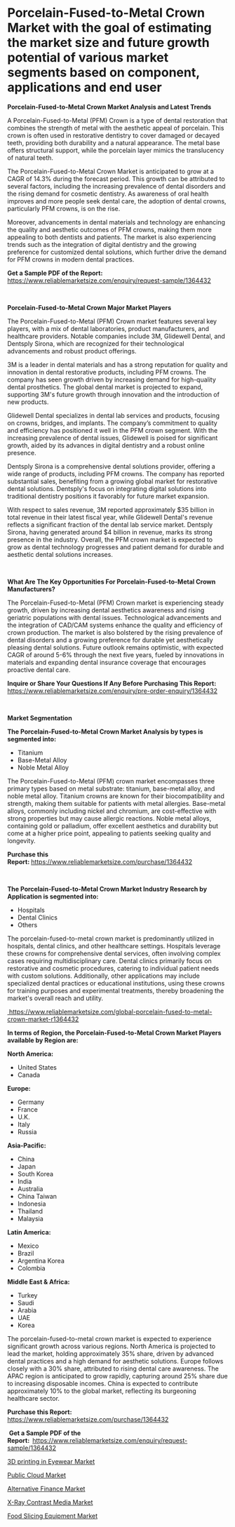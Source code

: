 <p><h1>Porcelain-Fused-to-Metal Crown Market with the goal of estimating the market size and future growth potential of various market segments based on component, applications and end user</h1></p><p><strong>Porcelain-Fused-to-Metal Crown Market Analysis and Latest Trends</strong></p>
<p><p>A Porcelain-Fused-to-Metal (PFM) Crown is a type of dental restoration that combines the strength of metal with the aesthetic appeal of porcelain. This crown is often used in restorative dentistry to cover damaged or decayed teeth, providing both durability and a natural appearance. The metal base offers structural support, while the porcelain layer mimics the translucency of natural teeth.</p><p>The Porcelain-Fused-to-Metal Crown Market is anticipated to grow at a CAGR of 14.3% during the forecast period. This growth can be attributed to several factors, including the increasing prevalence of dental disorders and the rising demand for cosmetic dentistry. As awareness of oral health improves and more people seek dental care, the adoption of dental crowns, particularly PFM crowns, is on the rise.</p><p>Moreover, advancements in dental materials and technology are enhancing the quality and aesthetic outcomes of PFM crowns, making them more appealing to both dentists and patients. The market is also experiencing trends such as the integration of digital dentistry and the growing preference for customized dental solutions, which further drive the demand for PFM crowns in modern dental practices.</p></p>
<p><strong>Get a Sample PDF of the Report:&nbsp;</strong> <a href="https://www.reliablemarketsize.com/enquiry/request-sample/1364432?utm_campaign=1693&utm_medium=2&utm_source=Github&utm_content=ia&utm_term=21102024&utm_id=porcelain-fused-to-metal-crown">https://www.reliablemarketsize.com/enquiry/request-sample/1364432</a></p>
<p>&nbsp;</p>
<p><strong>Porcelain-Fused-to-Metal Crown Major Market Players</strong></p>
<p><p>The Porcelain-Fused-to-Metal (PFM) Crown market features several key players, with a mix of dental laboratories, product manufacturers, and healthcare providers. Notable companies include 3M, Glidewell Dental, and Dentsply Sirona, which are recognized for their technological advancements and robust product offerings.</p><p>3M is a leader in dental materials and has a strong reputation for quality and innovation in dental restorative products, including PFM crowns. The company has seen growth driven by increasing demand for high-quality dental prosthetics. The global dental market is projected to expand, supporting 3M's future growth through innovation and the introduction of new products.</p><p>Glidewell Dental specializes in dental lab services and products, focusing on crowns, bridges, and implants. The company’s commitment to quality and efficiency has positioned it well in the PFM crown segment. With the increasing prevalence of dental issues, Glidewell is poised for significant growth, aided by its advances in digital dentistry and a robust online presence.</p><p>Dentsply Sirona is a comprehensive dental solutions provider, offering a wide range of products, including PFM crowns. The company has reported substantial sales, benefiting from a growing global market for restorative dental solutions. Dentsply's focus on integrating digital solutions into traditional dentistry positions it favorably for future market expansion.</p><p>With respect to sales revenue, 3M reported approximately $35 billion in total revenue in their latest fiscal year, while Glidewell Dental's revenue reflects a significant fraction of the dental lab service market. Dentsply Sirona, having generated around $4 billion in revenue, marks its strong presence in the industry. Overall, the PFM crown market is expected to grow as dental technology progresses and patient demand for durable and aesthetic dental solutions increases.</p></p>
<p>&nbsp;</p>
<p><strong>What Are The Key Opportunities For Porcelain-Fused-to-Metal Crown Manufacturers?</strong></p>
<p><p>The Porcelain-Fused-to-Metal (PFM) Crown market is experiencing steady growth, driven by increasing dental aesthetics awareness and rising geriatric populations with dental issues. Technological advancements and the integration of CAD/CAM systems enhance the quality and efficiency of crown production. The market is also bolstered by the rising prevalence of dental disorders and a growing preference for durable yet aesthetically pleasing dental solutions. Future outlook remains optimistic, with expected CAGR of around 5-6% through the next five years, fueled by innovations in materials and expanding dental insurance coverage that encourages proactive dental care.</p></p>
<p><strong>Inquire or Share Your Questions If Any Before Purchasing This Report:</strong> <a href="https://www.reliablemarketsize.com/enquiry/pre-order-enquiry/1364432?utm_campaign=1693&utm_medium=2&utm_source=Github&utm_content=ia&utm_term=21102024&utm_id=porcelain-fused-to-metal-crown">https://www.reliablemarketsize.com/enquiry/pre-order-enquiry/1364432</a></p>
<p>&nbsp;</p>
<p><strong>Market Segmentation</strong></p>
<p><strong>The Porcelain-Fused-to-Metal Crown Market Analysis by types is segmented into:</strong></p>
<p><ul><li>Titanium</li><li>Base-Metal Alloy</li><li>Noble Metal Alloy</li></ul></p>
<p><p>The Porcelain-Fused-to-Metal (PFM) crown market encompasses three primary types based on metal substrate: titanium, base-metal alloy, and noble metal alloy. Titanium crowns are known for their biocompatibility and strength, making them suitable for patients with metal allergies. Base-metal alloys, commonly including nickel and chromium, are cost-effective with strong properties but may cause allergic reactions. Noble metal alloys, containing gold or palladium, offer excellent aesthetics and durability but come at a higher price point, appealing to patients seeking quality and longevity.</p></p>
<p><strong>Purchase this Report:&nbsp;</strong><a href="https://www.reliablemarketsize.com/purchase/1364432?utm_campaign=1693&utm_medium=2&utm_source=Github&utm_content=ia&utm_term=21102024&utm_id=porcelain-fused-to-metal-crown">https://www.reliablemarketsize.com/purchase/1364432</a></p>
<p>&nbsp;</p>
<p><strong>The Porcelain-Fused-to-Metal Crown Market Industry Research by Application is segmented into:</strong></p>
<p><ul><li>Hospitals</li><li>Dental Clinics</li><li>Others</li></ul></p>
<p><p>The porcelain-fused-to-metal crown market is predominantly utilized in hospitals, dental clinics, and other healthcare settings. Hospitals leverage these crowns for comprehensive dental services, often involving complex cases requiring multidisciplinary care. Dental clinics primarily focus on restorative and cosmetic procedures, catering to individual patient needs with custom solutions. Additionally, other applications may include specialized dental practices or educational institutions, using these crowns for training purposes and experimental treatments, thereby broadening the market's overall reach and utility.</p></p>
<p><a href="https://www.reliablemarketsize.com/global-porcelain-fused-to-metal-crown-market-r1364432?utm_campaign=1693&utm_medium=2&utm_source=Github&utm_content=ia&utm_term=21102024&utm_id=porcelain-fused-to-metal-crown">&nbsp;https://www.reliablemarketsize.com/global-porcelain-fused-to-metal-crown-market-r1364432</a></p>
<p><strong>In terms of Region, the Porcelain-Fused-to-Metal Crown Market Players available by Region are:</strong></p>
<p>
    <p> <strong> North America: </strong>
        <ul>
            <li>United States</li>
            <li>Canada</li>
        </ul>
        </p> 
    <p> <strong> Europe: </strong>
        <ul>
            <li>Germany</li>
            <li>France</li>
            <li>U.K.</li>
            <li>Italy</li>
            <li>Russia</li>
        </ul>
        </p> 
    <p> <strong> Asia-Pacific: </strong>
        <ul>
            <li>China</li>
            <li>Japan</li>
            <li>South Korea</li>
            <li>India</li>
            <li>Australia</li>
            <li>China Taiwan</li>
            <li>Indonesia</li>
            <li>Thailand</li>
            <li>Malaysia</li>
        </ul>
        </p> 
    <p> <strong> Latin America: </strong>
        <ul>
            <li>Mexico</li>
            <li>Brazil</li>
            <li>Argentina Korea</li>
            <li>Colombia</li>
        </ul>
        </p> 
    <p> <strong> Middle East & Africa: </strong>
        <ul>
            <li>Turkey</li>
            <li>Saudi</li>
            <li>Arabia</li>
            <li>UAE</li>
            <li>Korea</li>
        </ul>
    </p>
    </p>
<p><p>The porcelain-fused-to-metal crown market is expected to experience significant growth across various regions. North America is projected to lead the market, holding approximately 35% share, driven by advanced dental practices and a high demand for aesthetic solutions. Europe follows closely with a 30% share, attributed to rising dental care awareness. The APAC region is anticipated to grow rapidly, capturing around 25% share due to increasing disposable incomes. China is expected to contribute approximately 10% to the global market, reflecting its burgeoning healthcare sector.</p></p>
<p><strong>Purchase this Report: </strong><a href="https://www.reliablemarketsize.com/purchase/1364432?utm_campaign=1693&utm_medium=2&utm_source=Github&utm_content=ia&utm_term=21102024&utm_id=porcelain-fused-to-metal-crown">https://www.reliablemarketsize.com/purchase/1364432</a></p>
<p>&nbsp;<strong>Get a Sample PDF of the Report:&nbsp;&nbsp;</strong><a href="https://www.reliablemarketsize.com/enquiry/request-sample/1364432?utm_campaign=1693&utm_medium=2&utm_source=Github&utm_content=ia&utm_term=21102024&utm_id=porcelain-fused-to-metal-crown">https://www.reliablemarketsize.com/enquiry/request-sample/1364432</a></p>
<p><strong></strong></p>
<p><p><a href="https://www.linkedin.com/pulse/3d-printing-eyewear-market-forecast-global-trends-analysis-nrpdc?utm_campaign=1693&utm_medium=2&utm_source=Github&utm_content=ia&utm_term=21102024&utm_id=porcelain-fused-to-metal-crown">3D printing in Eyewear Market</a></p><p><a href="https://www.linkedin.com/pulse/public-cloud-market-share-analysis-growth-trends-forecasts-gu6sc?utm_campaign=1693&utm_medium=2&utm_source=Github&utm_content=ia&utm_term=21102024&utm_id=porcelain-fused-to-metal-crown">Public Cloud Market</a></p><p><a href="https://www.linkedin.com/pulse/strategic-market-insights-navigating-global-alternative-finance-g4kcc?utm_campaign=1693&utm_medium=2&utm_source=Github&utm_content=ia&utm_term=21102024&utm_id=porcelain-fused-to-metal-crown">Alternative Finance Market</a></p><p><a href="https://github.com/santosh758595/Market-Research-Report-List-6/blob/main/x-ray-contrast-media-market.md?utm_campaign=1693&utm_medium=2&utm_source=Github&utm_content=ia&utm_term=21102024&utm_id=porcelain-fused-to-metal-crown">X-Ray Contrast Media Market</a></p><p><a href="https://issuu.com/reportprime-2/docs/food-slicing-equipment-market-size-_b647ddd19e73b3?utm_campaign=1693&utm_medium=2&utm_source=Github&utm_content=ia&utm_term=21102024&utm_id=porcelain-fused-to-metal-crown">Food Slicing Equipment Market</a></p></p>